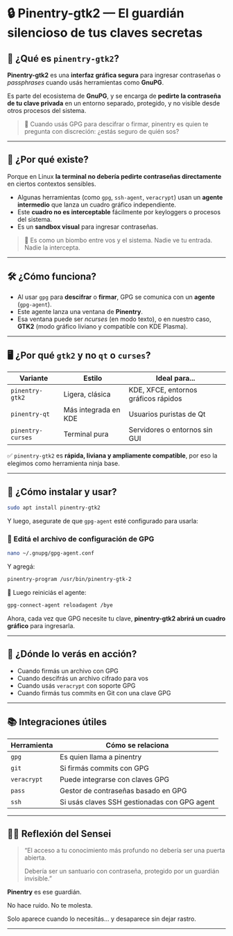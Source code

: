 # 🔒 **Pinentry-gtk2 — El guardián silencioso de tus claves secretas**

## 📌 ¿Qué es `pinentry-gtk2`?

**Pinentry-gtk2** es una **interfaz gráfica segura** para ingresar contraseñas o *passphrases* cuando usás herramientas como **GnuPG**.

Es parte del ecosistema de **GnuPG**, y se encarga de **pedirte la contraseña de tu clave privada** en un entorno separado, protegido, y no visible desde otros procesos del sistema.

> 🎴 Cuando usás GPG para descifrar o firmar, pinentry es quien te pregunta con discreción: ¿estás seguro de quién sos?
> 

---

## 🧠 ¿Por qué existe?

Porque en Linux **la terminal no debería pedirte contraseñas directamente** en ciertos contextos sensibles.

- Algunas herramientas (como `gpg`, `ssh-agent`, `veracrypt`) usan un **agente intermedio** que lanza un cuadro gráfico independiente.
- Este **cuadro no es interceptable** fácilmente por keyloggers o procesos del sistema.
- Es un **sandbox visual** para ingresar contraseñas.

> 🔐 Es como un biombo entre vos y el sistema. Nadie ve tu entrada. Nadie la intercepta.
> 

---

## 🛠️ ¿Cómo funciona?

- Al usar `gpg` para **descifrar** o **firmar**, GPG se comunica con un **agente** (`gpg-agent`).
- Este agente lanza una ventana de **Pinentry**.
- Esa ventana puede ser *ncurses* (en modo texto), o en nuestro caso, **GTK2** (modo gráfico liviano y compatible con KDE Plasma).

---

## 🖥️ ¿Por qué `gtk2` y no `qt` o `curses`?

| Variante | Estilo | Ideal para... |
| --- | --- | --- |
| `pinentry-gtk2` | Ligera, clásica | KDE, XFCE, entornos gráficos rápidos |
| `pinentry-qt` | Más integrada en KDE | Usuarios puristas de Qt |
| `pinentry-curses` | Terminal pura | Servidores o entornos sin GUI |

✅ `pinentry-gtk2` es **rápida, liviana y ampliamente compatible**, por eso la elegimos como herramienta ninja base.

---

## 🧪 ¿Cómo instalar y usar?

```bash
sudo apt install pinentry-gtk2
```

Y luego, asegurate de que `gpg-agent` esté configurado para usarla:

### 📁 Editá el archivo de configuración de GPG

```bash
nano ~/.gnupg/gpg-agent.conf
```

Y agregá:

```bash
pinentry-program /usr/bin/pinentry-gtk-2
```

🔄 Luego reiniciás el agente:

```bash
gpg-connect-agent reloadagent /bye
```

Ahora, cada vez que GPG necesite tu clave, **pinentry-gtk2 abrirá un cuadro gráfico** para ingresarla.

---

## 🔐 ¿Dónde lo verás en acción?

- Cuando firmás un archivo con GPG
- Cuando descifrás un archivo cifrado para vos
- Cuando usás `veracrypt` con soporte GPG
- Cuando firmás tus commits en Git con una clave GPG

---

## 📚 Integraciones útiles

| Herramienta | Cómo se relaciona |
| --- | --- |
| `gpg` | Es quien llama a pinentry |
| `git` | Si firmás commits con GPG |
| `veracrypt` | Puede integrarse con claves GPG |
| `pass` | Gestor de contraseñas basado en GPG |
| `ssh` | Si usás claves SSH gestionadas con GPG agent |

---

## 🧘‍♂️ Reflexión del Sensei

> “El acceso a tu conocimiento más profundo no debería ser una puerta abierta.
> 
> 
> Debería ser un santuario con contraseña, protegido por un guardián invisible.”
> 

**Pinentry** es ese guardián.

No hace ruido. No te molesta.

Solo aparece cuando lo necesitás... y desaparece sin dejar rastro.

---
